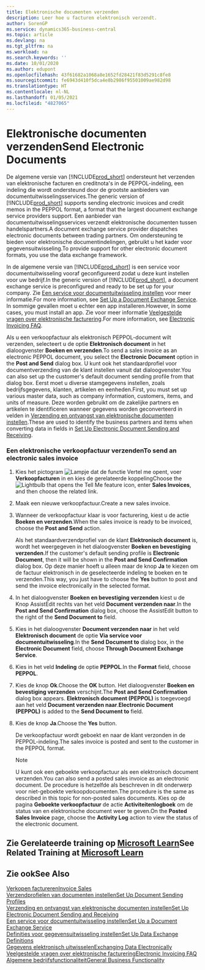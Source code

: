```yaml
---
title: Elektronische documenten verzenden
description: Leer hoe u facturen elektronisch verzendt.
author: SorenGP
ms.service: dynamics365-business-central
ms.topic: article
ms.devlang: na
ms.tgt_pltfrm: na
ms.workload: na
ms.search.keywords: ''
ms.date: 10/01/2020
ms.author: edupont
ms.openlocfilehash: 43f61682a1068a8e1652fd28421f83d5291c8fe8
ms.sourcegitcommit: fe6943d410f5dca4e8b2986f95501009ae982d98
ms.translationtype: HT
ms.contentlocale: nl-NL
ms.lasthandoff: 01/05/2021
ms.locfileid: "4827065"
---
```

# <a name="send-electronic-documents"></a><span data-ttu-id="28ee1-103">Elektronische documenten verzenden</span><span class="sxs-lookup"><span data-stu-id="28ee1-103">Send Electronic Documents</span></span>

<span data-ttu-id="28ee1-104">De algemene versie van [!INCLUDE[prod_short](includes/prod_short.md)] ondersteunt het verzenden van elektronische facturen en creditnota's in de PEPPOL-indeling, een indeling die wordt ondersteund door de grootste aanbieders van documentuitwisselingsservices.</span><span class="sxs-lookup"><span data-stu-id="28ee1-104">The generic version of [!INCLUDE[prod_short](includes/prod_short.md)] supports sending electronic invoices and credit memos in the PEPPOL format, a format that the largest document exchange service providers support.</span></span> <span data-ttu-id="28ee1-105">Een aanbieder van documentuitwisselingsservices verzendt elektronische documenten tussen handelspartners.</span><span class="sxs-lookup"><span data-stu-id="28ee1-105">A document exchange service provider dispatches electronic documents between trading partners.</span></span> <span data-ttu-id="28ee1-106">Om ondersteuning te bieden voor elektronische documentindelingen, gebruikt u het kader voor gegevensuitwisseling.</span><span class="sxs-lookup"><span data-stu-id="28ee1-106">To provide support for other electronic document formats, you use the data exchange framework.</span></span>  

 <span data-ttu-id="28ee1-107">In de algemene versie van [!INCLUDE[prod_short](includes/prod_short.md)] is een service voor documentuitwisseling vooraf geconfigureerd zodat u deze kunt instellen voor uw bedrijf.</span><span class="sxs-lookup"><span data-stu-id="28ee1-107">In the generic version of [!INCLUDE[prod_short](includes/prod_short.md)], a document exchange service is preconfigured and ready to be set up for your company.</span></span> <span data-ttu-id="28ee1-108">Zie [Een service voor documentuitwisseling instellen](across-how-to-set-up-a-document-exchange-service.md) voor meer informatie.</span><span class="sxs-lookup"><span data-stu-id="28ee1-108">For more information, see [Set Up a Document Exchange Service](across-how-to-set-up-a-document-exchange-service.md).</span></span> <span data-ttu-id="28ee1-109">In sommige gevallen moet u echter een app installeren.</span><span class="sxs-lookup"><span data-stu-id="28ee1-109">However, in some cases, you must install an app.</span></span> <span data-ttu-id="28ee1-110">Zie voor meer informatie [Veelgestelde vragen over elektronische facturering](faq-electronic-invoicing.yml).</span><span class="sxs-lookup"><span data-stu-id="28ee1-110">For more information, see [Electronic Invoicing FAQ](faq-electronic-invoicing.yml).</span></span>  

 <span data-ttu-id="28ee1-111">Als u een verkoopfactuur als elektronisch PEPPOL-document wilt verzenden, selecteert u de optie **Elektronisch document** in het dialoogvenster **Boeken en verzenden**.</span><span class="sxs-lookup"><span data-stu-id="28ee1-111">To send a sales invoice as an electronic PEPPOL document, you select the **Electronic Document** option in the **Post and Send** dialog box.</span></span> <span data-ttu-id="28ee1-112">U kunt ook het standaardprofiel voor documentverzending van de klant instellen vanuit dat dialoogvenster.</span><span class="sxs-lookup"><span data-stu-id="28ee1-112">You can also set up the customer's default document sending profile from that dialog box.</span></span> <span data-ttu-id="28ee1-113">Eerst moet u diverse stamgegevens instellen, zoals bedrijfsgegevens, klanten, artikelen en eenheden.</span><span class="sxs-lookup"><span data-stu-id="28ee1-113">First, you must set up various master data, such as company information, customers, items, and units of measure.</span></span> <span data-ttu-id="28ee1-114">Deze worden gebruikt om de zakelijke partners en artikelen te identificeren wanneer gegevens worden geconverteerd in velden in [Verzending en ontvangst van elektronische documenten instellen](across-how-to-set-up-electronic-document-sending-and-receiving.md).</span><span class="sxs-lookup"><span data-stu-id="28ee1-114">These are used to identify the business partners and items when converting data in fields in [Set Up Electronic Document Sending and Receiving](across-how-to-set-up-electronic-document-sending-and-receiving.md).</span></span>  

### <a name="to-send-an-electronic-sales-invoice"></a><span data-ttu-id="28ee1-115">Een elektronische verkoopfactuur verzenden</span><span class="sxs-lookup"><span data-stu-id="28ee1-115">To send an electronic sales invoice</span></span>

1. <span data-ttu-id="28ee1-116">Kies het pictogram ![Lampje dat de functie Vertel me opent](media/ui-search/search_small.png "Vertel me wat u wilt doen"), voer **Verkoopfacturen** in en kies de gerelateerde koppeling</span><span class="sxs-lookup"><span data-stu-id="28ee1-116">Choose the ![Lightbulb that opens the Tell Me feature](media/ui-search/search_small.png "Tell me what you want to do") icon, enter **Sales Invoices**, and then choose the related link.</span></span>  

2. <span data-ttu-id="28ee1-117">Maak een nieuwe verkoopfactuur.</span><span class="sxs-lookup"><span data-stu-id="28ee1-117">Create a new sales invoice.</span></span>  

3. <span data-ttu-id="28ee1-118">Wanneer de verkoopfactuur klaar is voor facturering, kiest u de actie **Boeken en verzenden**.</span><span class="sxs-lookup"><span data-stu-id="28ee1-118">When the sales invoice is ready to be invoiced, choose the **Post and Send** action.</span></span>  

     <span data-ttu-id="28ee1-119">Als het standaardverzendprofiel van de klant **Elektronisch document** is, wordt het weergegeven in het dialoogvenster **Boeken en bevestiging verzenden**.</span><span class="sxs-lookup"><span data-stu-id="28ee1-119">If the customer's default sending profile is **Electronic Document**, then it will be shown in the **Post and Send Confirmation** dialog box.</span></span> <span data-ttu-id="28ee1-120">Op deze manier hoeft u alleen maar de knop **Ja** te kiezen om de factuur elektronisch in de geselecteerde indeling te boeken en te verzenden.</span><span class="sxs-lookup"><span data-stu-id="28ee1-120">This way, you just have to choose the **Yes** button to post and send the invoice electronically in the selected format.</span></span>  

4. <span data-ttu-id="28ee1-121">In het dialoogvenster **Boeken en bevestiging verzenden** kiest u de Knop AssistEdit rechts van het veld **Document verzenden naar**.</span><span class="sxs-lookup"><span data-stu-id="28ee1-121">In the **Post and Send Confirmation** dialog box, choose the AssistEdit button to the right of the **Send Document to** field.</span></span>  

5. <span data-ttu-id="28ee1-122">Kies in het dialoogvenster **Document verzenden naar** in het veld **Elektronisch document** de optie **Via service voor documentuitwisseling**.</span><span class="sxs-lookup"><span data-stu-id="28ee1-122">In the **Send Document to** dialog box, in the **Electronic Document** field, choose **Through Document Exchange Service**.</span></span>  

6. <span data-ttu-id="28ee1-123">Kies in het veld **Indeling** de optie **PEPPOL**.</span><span class="sxs-lookup"><span data-stu-id="28ee1-123">In the **Format** field, choose **PEPPOL**.</span></span>  

7. <span data-ttu-id="28ee1-124">Kies de knop **Ok**.</span><span class="sxs-lookup"><span data-stu-id="28ee1-124">Choose the **OK** button.</span></span> <span data-ttu-id="28ee1-125">Het dialoogvenster **Boeken en bevestiging verzenden** verschijnt.</span><span class="sxs-lookup"><span data-stu-id="28ee1-125">The **Post and Send Confirmation** dialog box appears.</span></span> <span data-ttu-id="28ee1-126">**Elektronisch document (PEPPOL)** is toegevoegd aan het veld **Document verzenden naar**.</span><span class="sxs-lookup"><span data-stu-id="28ee1-126">**Electronic Document (PEPPOL)** is added to the **Send Document to** field.</span></span>  

8. <span data-ttu-id="28ee1-127">Kies de knop **Ja**.</span><span class="sxs-lookup"><span data-stu-id="28ee1-127">Choose the **Yes** button.</span></span>  

     <span data-ttu-id="28ee1-128">De verkoopfactuur wordt geboekt en naar de klant verzonden in de PEPPOL-indeling.</span><span class="sxs-lookup"><span data-stu-id="28ee1-128">The sales invoice is posted and sent to the customer in the PEPPOL format.</span></span>  

    > [!NOTE]  
    >  <span data-ttu-id="28ee1-129">U kunt ook een geboekte verkoopfactuur als een elektronisch document verzenden.</span><span class="sxs-lookup"><span data-stu-id="28ee1-129">You can also send a posted sales invoice as an electronic document.</span></span> <span data-ttu-id="28ee1-130">De procedure is hetzelfde als beschreven in dit onderwerp voor niet-geboekte verkoopdocumenten.</span><span class="sxs-lookup"><span data-stu-id="28ee1-130">The procedure is the same as described in this topic for non-posted sales documents.</span></span> <span data-ttu-id="28ee1-131">Kies op de pagina **Geboekte verkoopfactuur** de actie **Activiteitenlogboek** om de status van en elektronische document weer te geven.</span><span class="sxs-lookup"><span data-stu-id="28ee1-131">On the **Posted Sales Invoice** page, choose the **Activity Log** action to view the status of the electronic document.</span></span>  

## <a name="see-related-training-at-microsoft-learn"></a><span data-ttu-id="28ee1-132">Zie Gerelateerde training op [Microsoft Learn](/learn/modules/electronic-documents-dynamics-365-business-central/index)</span><span class="sxs-lookup"><span data-stu-id="28ee1-132">See Related Training at [Microsoft Learn](/learn/modules/electronic-documents-dynamics-365-business-central/index)</span></span>

## <a name="see-also"></a><span data-ttu-id="28ee1-133">Zie ook</span><span class="sxs-lookup"><span data-stu-id="28ee1-133">See Also</span></span>

[<span data-ttu-id="28ee1-134">Verkopen factureren</span><span class="sxs-lookup"><span data-stu-id="28ee1-134">Invoice Sales</span></span>](sales-how-invoice-sales.md)  
[<span data-ttu-id="28ee1-135">Verzendprofielen van documenten instellen</span><span class="sxs-lookup"><span data-stu-id="28ee1-135">Set Up Document Sending Profiles</span></span>](sales-how-setup-document-send-profiles.md)  
[<span data-ttu-id="28ee1-136">Verzending en ontvangst van elektronische documenten instellen</span><span class="sxs-lookup"><span data-stu-id="28ee1-136">Set Up Electronic Document Sending and Receiving</span></span>](across-how-to-set-up-electronic-document-sending-and-receiving.md)  
[<span data-ttu-id="28ee1-137">Een service voor documentuitwisseling instellen</span><span class="sxs-lookup"><span data-stu-id="28ee1-137">Set Up a Document Exchange Service</span></span>](across-how-to-set-up-a-document-exchange-service.md)  
[<span data-ttu-id="28ee1-138">Definities voor gegevensuitwisseling instellen</span><span class="sxs-lookup"><span data-stu-id="28ee1-138">Set Up Data Exchange Definitions</span></span>](across-how-to-set-up-data-exchange-definitions.md)  
[<span data-ttu-id="28ee1-139">Gegevens elektronisch uitwisselen</span><span class="sxs-lookup"><span data-stu-id="28ee1-139">Exchanging Data Electronically</span></span>](across-data-exchange.md)  
[<span data-ttu-id="28ee1-140">Veelgestelde vragen over elektronische facturering</span><span class="sxs-lookup"><span data-stu-id="28ee1-140">Electronic Invoicing FAQ</span></span>](faq-electronic-invoicing.yml)  
[<span data-ttu-id="28ee1-141">Algemene bedrijfsfunctionaliteit</span><span class="sxs-lookup"><span data-stu-id="28ee1-141">General Business Functionality</span></span>](ui-across-business-areas.md)  
